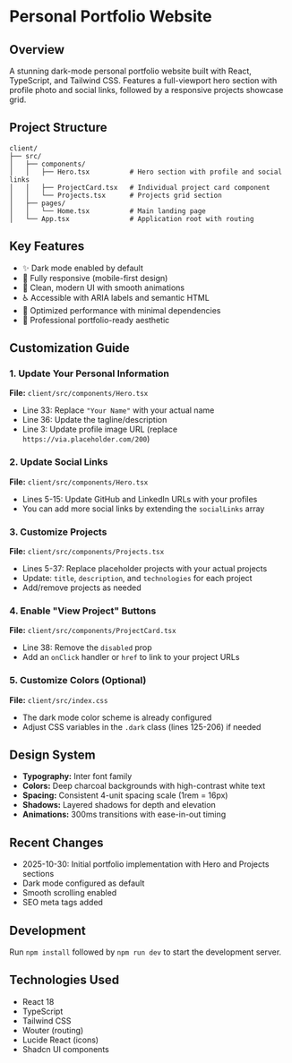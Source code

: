 # Personal Portfolio Website

## Overview
A stunning dark-mode personal portfolio website built with React, TypeScript, and Tailwind CSS. Features a full-viewport hero section with profile photo and social links, followed by a responsive projects showcase grid.

## Project Structure
```
client/
├── src/
│   ├── components/
│   │   ├── Hero.tsx          # Hero section with profile and social links
│   │   ├── ProjectCard.tsx   # Individual project card component
│   │   └── Projects.tsx      # Projects grid section
│   ├── pages/
│   │   └── Home.tsx          # Main landing page
│   └── App.tsx               # Application root with routing
```

## Key Features
- ✨ Dark mode enabled by default
- 📱 Fully responsive (mobile-first design)
- 🎨 Clean, modern UI with smooth animations
- ♿ Accessible with ARIA labels and semantic HTML
- 🚀 Optimized performance with minimal dependencies
- 💅 Professional portfolio-ready aesthetic

## Customization Guide

### 1. Update Your Personal Information
**File:** `client/src/components/Hero.tsx`
- Line 33: Replace `"Your Name"` with your actual name
- Line 36: Update the tagline/description
- Line 3: Update profile image URL (replace `https://via.placeholder.com/200`)

### 2. Update Social Links
**File:** `client/src/components/Hero.tsx`
- Lines 5-15: Update GitHub and LinkedIn URLs with your profiles
- You can add more social links by extending the `socialLinks` array

### 3. Customize Projects
**File:** `client/src/components/Projects.tsx`
- Lines 5-37: Replace placeholder projects with your actual projects
- Update: `title`, `description`, and `technologies` for each project
- Add/remove projects as needed

### 4. Enable "View Project" Buttons
**File:** `client/src/components/ProjectCard.tsx`
- Line 38: Remove the `disabled` prop
- Add an `onClick` handler or `href` to link to your project URLs

### 5. Customize Colors (Optional)
**File:** `client/src/index.css`
- The dark mode color scheme is already configured
- Adjust CSS variables in the `.dark` class (lines 125-206) if needed

## Design System
- **Typography:** Inter font family
- **Colors:** Deep charcoal backgrounds with high-contrast white text
- **Spacing:** Consistent 4-unit spacing scale (1rem = 16px)
- **Shadows:** Layered shadows for depth and elevation
- **Animations:** 300ms transitions with ease-in-out timing

## Recent Changes
- 2025-10-30: Initial portfolio implementation with Hero and Projects sections
- Dark mode configured as default
- Smooth scrolling enabled
- SEO meta tags added

## Development
Run `npm install` followed by `npm run dev` to start the development server.

## Technologies Used
- React 18
- TypeScript
- Tailwind CSS
- Wouter (routing)
- Lucide React (icons)
- Shadcn UI components
